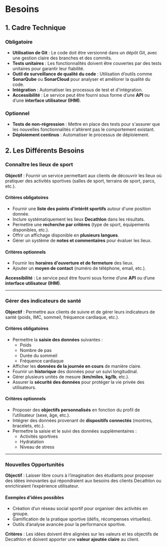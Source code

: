 # Besoins

## 1. Cadre Technique

### Obligatoire
- **Utilisation de Git** : Le code doit être versionné dans un dépôt Git, avec une gestion claire des branches et des commits.
- **Tests unitaires** : Les fonctionnalités doivent être couvertes par des tests unitaires pour garantir leur fiabilité.
- **Outil de surveillance de qualité du code** : Utilisation d’outils comme **SonarQube** ou **SonarCloud** pour analyser et améliorer la qualité du code.
- **Intégration** : Automatiser les processus de test et d'intégration.
- **Accessibilité** : Le service peut être fourni sous forme d’une **API** ou d’une **interface utilisateur (IHM)**.

### Optionnel
- **Tests de non-régression** : Mettre en place des tests pour s'assurer que les nouvelles fonctionnalités n'altèrent pas le comportement existant.
- **Déploiement continus** : Automatiser le processus de déploiement.

## 2. Les Différents Besoins

### Connaître les lieux de sport

**Objectif** : Fournir un service permettant aux clients de découvrir les lieux où pratiquer des activités sportives (salles de sport, terrains de sport, parcs, etc.).

#### Critères obligatoires
- Fournir une **liste des points d'intérêt sportifs** autour d'une position donnée.
- Inclure systématiquement les lieux **Decathlon** dans les résultats.
- Permettre une **recherche par critères** (type de sport, équipements disponibles, etc.).
- Offrir un affichage disponible en **plusieurs langues**.
- Gérer un système de **notes et commentaires** pour évaluer les lieux.

#### Critères optionnels
- Fournir les **horaires d'ouverture et de fermeture** des lieux.
- Ajouter un **moyen de contact** (numéro de téléphone, email, etc.).

**Accessibilité** : Le service peut être fourni sous forme d’une **API** ou d’une **interface utilisateur (IHM)**.

---

### Gérer des indicateurs de santé

**Objectif** : Permettre aux clients de suivre et de gérer leurs indicateurs de santé (poids, IMC, sommeil, fréquence cardiaque, etc.).

#### Critères obligatoires
- Permettre la **saisie des données** suivantes :
  - Poids
  - Nombre de pas
  - Durée du sommeil
  - Fréquence cardiaque
- Afficher les **données de la journée en cours** de manière claire.
- Fournir un **historique** des données pour un suivi longitudinal.
- Gérer plusieurs unités de mesure (**km/miles**, **kg/lb**, etc.).
- Assurer la **sécurité des données** pour protéger la vie privée des utilisateurs.

#### Critères optionnels
- Proposer des **objectifs personnalisés** en fonction du profil de l’utilisateur (sexe, âge, etc.).
- Intégrer des données provenant de **dispositifs connectés** (montres, bracelets, etc.).
- Permettre la saisie et le suivi des données supplémentaires :
  - Activités sportives
  - Hydratation
  - Niveau de stress

---

### Nouvelles Opportunités

**Objectif** : Laisser libre cours à l’imagination des étudiants pour proposer des idées innovantes qui répondraient aux besoins des clients Decathlon ou enrichiraient l’expérience utilisateur.

#### Exemples d’idées possibles
- Création d’un réseau social sportif pour organiser des activités en groupe.
- Gamification de la pratique sportive (défis, récompenses virtuelles).
- Outils d’analyse avancée pour la performance sportive.

**Critères** : Les idées doivent être alignées sur les valeurs et les objectifs de Decathlon et doivent apporter une **valeur ajoutée claire** au client.
